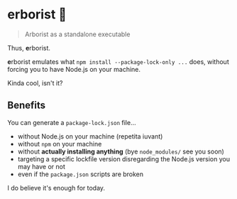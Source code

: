 # erborist 🌱

> Arborist as a standalone executable

Thus, **e**rborist.

**e**rborist emulates what `npm install --package-lock-only ...` does,
without forcing you to have Node.js on your machine.

Kinda cool, isn't it?

## Benefits

You can generate a `package-lock.json` file...

- without Node.js on your machine (repetita iuvant)
- without `npm` on your machine
- without **actually installing anything** (bye `node_modules/` see you soon)
- targeting a specific lockfile version disregarding the Node.js version you may have or not
- even if the `package.json` scripts are broken

I do believe it's enough for today.
